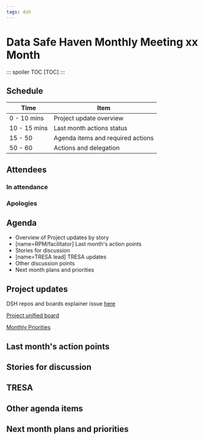 ```yaml
---
tags: dsh
---
```


# Data Safe Haven Monthly Meeting xx Month

::: spoiler TOC
[TOC]
:::

## Schedule

|   Time      |   Item   |
|-------------|----------|
| 0 - 10 mins  | Project update overview |
| 10 - 15 mins | Last month actions status |
| 15 - 50 | Agenda items and required actions |
| 50 - 60 | Actions and delegation |

## Attendees


### In attendance


### Apologies


## Agenda
- Overview of Project updates by story
- [name=RPM/facilitator] Last month's action points
- Stories for discussion
- [name=TRESA lead] TRESA updates
- Other discussion points
- Next month plans and priorities


## Project updates

DSH repos and boards explainer issue [here](https://github.com/alan-turing-institute/data-safe-haven-team#useful-links)

[Project unified board](https://github.com/orgs/alan-turing-institute/projects/111)

[Monthly Priorities](https://github.com/orgs/alan-turing-institute/projects/111/views/11)

## Last month's action points

## Stories for discussion

## TRESA

## Other agenda items

## Next month plans and priorities
